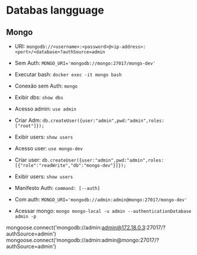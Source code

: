 # Databas langguage

## Mongo

- URI: `mongodb://<username>:<password>@<ip-address>:<port>/<database>?authSource=admin`

- Sem Auth: `MONGO_URI='mongodb://mongo:27017/mongo-dev'`
- Executar bash: `docker exec -it mongo bash`
- Conexão sem Auth: `mongo`

- Exibir dbs: `show dbs`
- Acesso admin: `use admin`
- Criar Adm: `db.createUser({user:"admin",pwd:"admin",roles:["root"]});`
- Exibir users: `show users`

- Acesso user: `use mongo-dev`
- Criar user: `db.createUser({user:"admin",pwd:"admin",roles:[{"role":"readWrite","db":"mongo-dev"}]});`
- Exibir users: `show users`

- Manifesto Auth: `command: [--auth]`
- Com auth: `MONGO_URI='mongodb://admin:admin@mongo:27017/mongo-dev'`
- Acessar mongo: `mongo mongo-local -u admin --authenticationDatabase admin -p`

mongoose.connect('mongodb://admin:admin@172.18.0.3:27017/?authSource=admin')
mongoose.connect('mongodb://admin:admin@mongo:27017/?authSource=admin')
